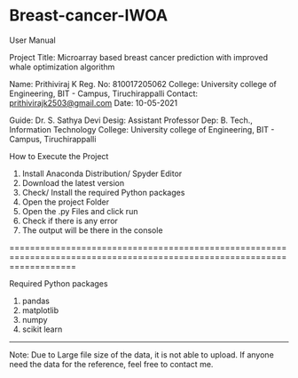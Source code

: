 # Breast-cancer-IWOA

User Manual

Project Title: Microarray based breast cancer prediction with improved whale optimization algorithm

Name: Prithiviraj K
Reg. No: 810017205062
College: University college of Engineering, BIT - Campus, Tiruchirappalli
Contact: prithivirajk2503@gmail.com
Date: 10-05-2021 

Guide: Dr. S. Sathya Devi
Desig: Assistant Professor
Dep: B. Tech., Information Technology
College: University college of Engineering, BIT - Campus, Tiruchirappalli

How to Execute the Project

1) Install Anaconda Distribution/ Spyder Editor
2) Download the latest version
2) Check/ Install the required Python packages
3) Open the project Folder 
4) Open the .py Files and click run
5) Check if there is any error
6) The output will be there in the console 

=========================================================================================================================

Required Python packages

1) pandas
2) matplotlib
3) numpy
4) scikit learn

----------------------------------------------------------------------------------------------------------------------------------------------------------------------------------------------------------------------------------------------------------------------------
Note: Due to Large file size of the data, it is not able to upload. If anyone need the data for the reference, feel free to contact me. 



